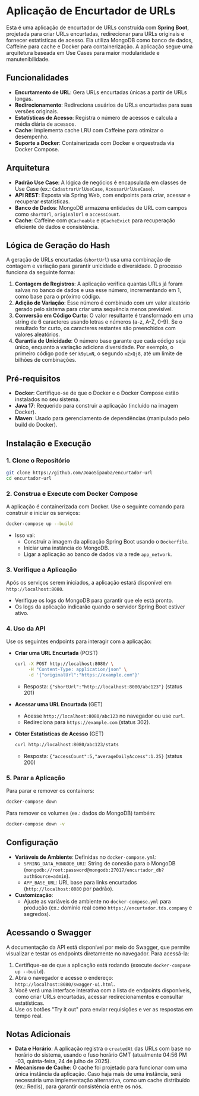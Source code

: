 # Aplicação de Encurtador de URLs

Esta é uma aplicação de encurtador de URLs construída com **Spring Boot**, projetada para criar URLs encurtadas, redirecionar para URLs originais e fornecer estatísticas de acesso. Ela utiliza MongoDB como banco de dados, Caffeine para cache e Docker para containerização. A aplicação segue uma arquitetura baseada em Use Cases para maior modularidade e manutenibilidade.

## Funcionalidades
- **Encurtamento de URL**: Gera URLs encurtadas únicas a partir de URLs longas.
- **Redirecionamento**: Redireciona usuários de URLs encurtadas para suas versões originais.
- **Estatísticas de Acesso**: Registra o número de acessos e calcula a média diária de acessos.
- **Cache**: Implementa cache LRU com Caffeine para otimizar o desempenho.
- **Suporte a Docker**: Containerizada com Docker e orquestrada via Docker Compose.

## Arquitetura
- **Padrão Use Case**: A lógica de negócios é encapsulada em classes de Use Case (ex.: `CadastrarUrlUseCase`, `AcessarUrlUseCase`).
- **API REST**: Exposta via Spring Web, com endpoints para criar, acessar e recuperar estatísticas.
- **Banco de Dados**: MongoDB armazena entidades de URL com campos como `shortUrl`, `originalUrl` e `accessCount`.
- **Cache**: Caffeine com `@Cacheable` e `@CacheEvict` para recuperação eficiente de dados e consistência.

## Lógica de Geração do Hash
A geração de URLs encurtadas (`shortUrl`) usa uma combinação de contagem e variação para garantir unicidade e diversidade. O processo funciona da seguinte forma:

1. **Contagem de Registros**: A aplicação verifica quantas URLs já foram salvas no banco de dados e usa esse número, incrementando em 1, como base para o próximo código.
2. **Adição de Variação**: Esse número é combinado com um valor aleatório gerado pelo sistema para criar uma sequência menos previsível.
3. **Conversão em Código Curto**: O valor resultante é transformado em uma string de 6 caracteres usando letras e números (a-z, A-Z, 0-9). Se o resultado for curto, os caracteres restantes são preenchidos com valores aleatórios.
4. **Garantia de Unicidade**: O número base garante que cada código seja único, enquanto a variação adiciona diversidade. Por exemplo, o primeiro código pode ser `k9pLmN`, o segundo `m2xQj8`, até um limite de bilhões de combinações.

## Pré-requisitos
- **Docker**: Certifique-se de que o Docker e o Docker Compose estão instalados no seu sistema.
- **Java 17**: Requerido para construir a aplicação (incluído na imagem Docker).
- **Maven**: Usado para gerenciamento de dependências (manipulado pelo build do Docker).

## Instalação e Execução

### 1. Clone o Repositório
```bash
git clone https://github.com/JoaoSipauba/encurtador-url
cd encurtador-url
```

### 2. Construa e Execute com Docker Compose
A aplicação é containerizada com Docker. Use o seguinte comando para construir e iniciar os serviços:
```bash
docker-compose up --build
```
- Isso vai:
    - Construir a imagem da aplicação Spring Boot usando o `Dockerfile`.
    - Iniciar uma instância do MongoDB.
    - Ligar a aplicação ao banco de dados via a rede `app_network`.

### 3. Verifique a Aplicação
Após os serviços serem iniciados, a aplicação estará disponível em `http://localhost:8080`.
- Verifique os logs do MongoDB para garantir que ele está pronto.
- Os logs da aplicação indicarão quando o servidor Spring Boot estiver ativo.

### 4. Uso da API
Use os seguintes endpoints para interagir com a aplicação:

- **Criar uma URL Encurtada** (POST)
  ```bash
  curl -X POST http://localhost:8080/ \
       -H "Content-Type: application/json" \
       -d '{"originalUrl":"https://example.com"}'
  ```
    - Resposta: `{"shortUrl":"http://localhost:8080/abc123"}` (status 201)

- **Acessar uma URL Encurtada** (GET)
    - Acesse `http://localhost:8080/abc123` no navegador ou use `curl`.
    - Redireciona para `https://example.com` (status 302).

- **Obter Estatísticas de Acesso** (GET)
  ```bash
  curl http://localhost:8080/abc123/stats
  ```
    - Resposta: `{"accessCount":5,"averageDailyAccess":1.25}` (status 200)

### 5. Parar a Aplicação
Para parar e remover os containers:
```bash
docker-compose down
```
Para remover os volumes (ex.: dados do MongoDB) também:
```bash
docker-compose down -v
```

## Configuração
- **Variáveis de Ambiente**: Definidas no `docker-compose.yml`:
    - `SPRING_DATA_MONGODB_URI`: String de conexão para o MongoDB (`mongodb://root:password@mongodb:27017/encurtador_db?authSource=admin`).
    - `APP_BASE_URL`: URL base para links encurtados (`http://localhost:8080` por padrão).
- **Customização**:
    - Ajuste as variáveis de ambiente no `docker-compose.yml` para produção (ex.: domínio real como `https://encurtador.tds.company` e segredos).

## Acessando o Swagger
A documentação da API está disponível por meio do Swagger, que permite visualizar e testar os endpoints diretamente no navegador. Para acessá-la:

1. Certifique-se de que a aplicação está rodando (execute `docker-compose up --build`).
2. Abra o navegador e acesse o endereço: `http://localhost:8080/swagger-ui.html`.
3. Você verá uma interface interativa com a lista de endpoints disponíveis, como criar URLs encurtadas, acessar redirecionamentos e consultar estatísticas.
4. Use os botões "Try it out" para enviar requisições e ver as respostas em tempo real.

## Notas Adicionais
- **Data e Horário**: A aplicação registra o `createdAt` das URLs com base no horário do sistema, usando o fuso horário GMT (atualmente 04:56 PM -03, quinta-feira, 24 de julho de 2025).
- **Mecanismo de Cache**: O cache foi projetado para funcionar com uma única instância da aplicação. Caso haja mais de uma instância, será necessária uma implementação alternativa, como um cache distribuído (ex.: Redis), para garantir consistência entre os nós.